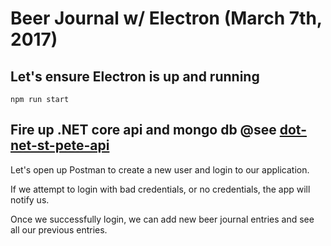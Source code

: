 # Beer Journal w/ Electron (March 7th, 2017)

## Let's ensure Electron is up and running
`npm run start`

## Fire up .NET core api and mongo db @see [dot-net-st-pete-api](https://github.com/johnrhampton/dot-net-st-pete-api/blob/master/README.md)

Let's open up Postman to create a new user and login to our application.

If we attempt to login with bad credentials, or no credentials, the app will notify us.

Once we successfully login, we can add new beer journal entries and see all our previous entries.